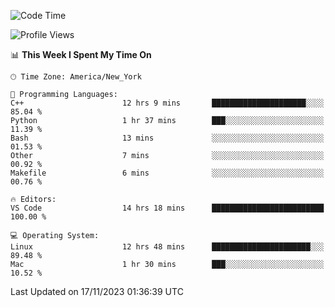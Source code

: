 <!--START_SECTION:waka-->
![Code Time](http://img.shields.io/badge/Code%20Time-616%20hrs%2027%20mins-blue)

![Profile Views](http://img.shields.io/badge/Profile%20Views-0-blue)

📊 **This Week I Spent My Time On** 

```text
🕑︎ Time Zone: America/New_York

💬 Programming Languages: 
C++                      12 hrs 9 mins       █████████████████████░░░░   85.04 % 
Python                   1 hr 37 mins        ███░░░░░░░░░░░░░░░░░░░░░░   11.39 % 
Bash                     13 mins             ░░░░░░░░░░░░░░░░░░░░░░░░░   01.53 % 
Other                    7 mins              ░░░░░░░░░░░░░░░░░░░░░░░░░   00.92 % 
Makefile                 6 mins              ░░░░░░░░░░░░░░░░░░░░░░░░░   00.76 % 

🔥 Editors: 
VS Code                  14 hrs 18 mins      █████████████████████████   100.00 % 

💻 Operating System: 
Linux                    12 hrs 48 mins      ██████████████████████░░░   89.48 % 
Mac                      1 hr 30 mins        ███░░░░░░░░░░░░░░░░░░░░░░   10.52 % 
```


 Last Updated on 17/11/2023 01:36:39 UTC
<!--END_SECTION:waka-->
